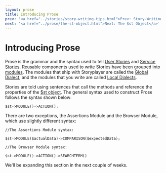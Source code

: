 ```yaml
---
layout: prose
title: Introducing Prose
prev: '<a href="../stories/story-writing-tips.html">Prev: Story-Writing Tips</a>'
next: '<a href="../prose/the-st-object.html">Next: The $st Object</a>'
---
```


# Introducing Prose

Prose is the grammar and the syntax used to tell [User Stories](/storyplayer/stories/user-stories.html) and [Service Stories](/storyplayer/stories/service-stories.html). Reusable components used to write Stories have been grouped into [modules](/storyplayer/modules/index.html). The modules that ship with Storyplayer are called the [Global Dialect](/storyplayer/prose/global-dialect.html), and the modules that you write are called [Local Dialects](/storyplayer/prose/local-dialects.html).

Stories are told using sentences that call the methods and reference the properties of the [$st object](/storyplayer/prose/the-st-object.html). The general syntax used to construct Prose follows the syntax shown below:

    $st->MODULE()->ACTION();

There are two exceptions, the Assertions Module and the Browser Module, which use slightly different syntax:

    //The Assertions Module syntax:

    $st->MODULE($actualData)->COMPARISON($expectedData);

    //The Browser Module syntax:

    $st->MODULE()->ACTION()->SEARCHTERM()

We'll be expanding this section in the next couple of weeks.